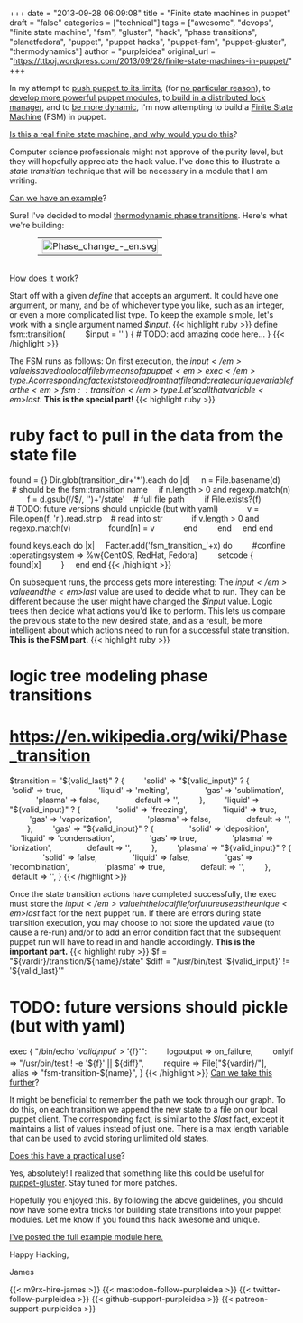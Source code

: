 +++
date = "2013-09-28 06:09:08"
title = "Finite state machines in puppet"
draft = "false"
categories = ["technical"]
tags = ["awesome", "devops", "finite state machine", "fsm", "gluster", "hack", "phase transitions", "planetfedora", "puppet", "puppet hacks", "puppet-fsm", "puppet-gluster", "thermodynamics"]
author = "purpleidea"
original_url = "https://ttboj.wordpress.com/2013/09/28/finite-state-machines-in-puppet/"
+++

In my attempt to <a title="setting timed events in puppet" href="/blog/2012/11/14/setting-timed-events-in-puppet/">push puppet to its limits</a>, (for <a title="recursion in puppet (for no particular reason)" href="/blog/2012/11/20/recursion-in-puppet-for-no-particular-reason/">no particular reason</a>), to <a title="Collecting duplicate resources in puppet" href="/blog/2013/06/04/collecting-duplicate-resources-in-puppet/">develop more powerful puppet modules</a>, to<a title="How to avoid cluster race conditions or: How to implement a distributed lock manager in puppet" href="/blog/2012/08/23/how-to-avoid-cluster-race-conditions-or-how-to-implement-a-distributed-lock-manager-in-puppet/"> build in a distributed lock manager</a>, and to <a title="Dynamically including classes in puppet" href="/blog/2013/01/16/dynamically-including-classes-in-puppet/">be more dynamic</a>, I'm now attempting to build a <a href="https://en.wikipedia.org/wiki/Finite-state_machine">Finite State Machine</a> (FSM) in puppet.

<span style="text-decoration:underline;">Is this a real finite state machine, and why would you do this</span>?

Computer science professionals might not approve of the purity level, but they will hopefully appreciate the hack value. I've done this to illustrate a <em>state transition</em> technique that will be necessary in a module that I am writing.

<span style="text-decoration:underline;">Can we have an example</span>?

Sure! I've decided to model <a href="https://en.wikipedia.org/wiki/Phase_transition">thermodynamic phase transitions</a>. Here's what we're building:

<table style="text-align:center; width:80%; margin:0 auto;"><tr><td><a href="phase_change_-_en-svg.png"><img class="alignnone size-full wp-image-515" alt="Phase_change_-_en.svg" src="phase_change_-_en-svg.png" width="100%" height="100%" /></a></td></tr></table></br />

<span style="text-decoration:underline;">How does it work</span>?

Start off with a given <em>define</em> that accepts an argument. It could have one argument, or many, and be of whichever type you like, such as an integer, or even a more complicated list type. To keep the example simple, let's work with a single argument named <em>$input</em>.
{{< highlight ruby >}}
define fsm::transition(
        $input = ''
) {
        # TODO: add amazing code here...
}
{{< /highlight >}}

The FSM runs as follows: On first execution, the <em>$input</em> value is saved to a local file by means of a puppet <em>exec</em> type. A corresponding fact exists to read from that file and create a unique variable for the <em>fsm::transition</em> type. Let's call that variable <em>$last.</em> <strong>This is the special part!</strong>
{{< highlight ruby >}}
# ruby fact to pull in the data from the state file
found = {}
Dir.glob(transition_dir+'*').each do |d|
    n = File.basename(d)    # should be the fsm::transition name
    if n.length > 0 and regexp.match(n)
        f = d.gsub(/\/$/, '')+'/state'    # full file path
        if File.exists?(f)
            # TODO: future versions should unpickle (but with yaml)
            v = File.open(f, 'r').read.strip    # read into str
            if v.length > 0 and regexp.match(v)
                found[n] = v
            end
        end
    end
end

found.keys.each do |x|
    Facter.add('fsm_transition_'+x) do
        #confine :operatingsystem => %w{CentOS, RedHat, Fedora}
        setcode {
            found[x]
        }
    end
end
{{< /highlight >}}

On subsequent runs, the process gets more interesting: The <em>$input</em> value and the <em>$last</em> value are used to decide what to run. They can be different because the user might have changed the <em>$input</em> value. Logic trees then decide what actions you'd like to perform. This lets us compare the previous state to the new desired state, and as a result, be more intelligent about which actions need to run for a successful state transition. <strong>This is the FSM part.</strong>
{{< highlight ruby >}}
# logic tree modeling phase transitions
# https://en.wikipedia.org/wiki/Phase_transition
$transition = "${valid_last}" ? {
        'solid' => "${valid_input}" ? {
               'solid' => true,
               'liquid' => 'melting',
               'gas' => 'sublimation',
               'plasma' => false,
               default => '',
        },
        'liquid' => "${valid_input}" ? {
               'solid' => 'freezing',
               'liquid' => true,
               'gas' => 'vaporization',
               'plasma' => false,
               default => '',
        },
        'gas' => "${valid_input}" ? {
               'solid' => 'deposition',
               'liquid' => 'condensation',
               'gas' => true,
               'plasma' => 'ionization',
               default => '',
        },
        'plasma' => "${valid_input}" ? {
               'solid' => false,
               'liquid' => false,
               'gas' => 'recombination',
               'plasma' => true,
               default => '',
        },
        default => '',
}
{{< /highlight >}}

Once the state transition actions have completed successfully, the exec must store the <em>$input</em> value in the local file for future use as the unique <em>$last</em> fact for the next puppet run. If there are errors during state transition execution, you may choose to not store the updated value (to cause a re-run) and/or to add an error condition fact that the subsequent puppet run will have to read in and handle accordingly. <strong>This is the important part.</strong>
{{< highlight ruby >}}
$f = "${vardir}/transition/${name}/state"
$diff = "/usr/bin/test '${valid_input}' != '${valid_last}'"

# TODO: future versions should pickle (but with yaml)
exec { "/bin/echo '${valid_input}' > '${f}'":
        logoutput => on_failure,
        onlyif => "/usr/bin/test ! -e '${f}' || ${diff}",
        require => File["${vardir}/"],
        alias => "fsm-transition-${name}",
}
{{< /highlight >}}
<span style="text-decoration:underline;">Can we take this further</span>?

It might be beneficial to remember the path we took through our graph. To do this, on each transition we append the new state to a file on our local puppet client. The corresponding fact, is similar to the <em>$last</em> fact, except it maintains a list of values instead of just one. There is a max length variable that can be used to avoid storing unlimited old states.

<span style="text-decoration:underline;">Does this have a practical use</span>?

Yes, absolutely! I realized that something like this could be useful for <a href="https://github.com/purpleidea/puppet-gluster">puppet-gluster</a>. Stay tuned for more patches.

Hopefully you enjoyed this. By following the above guidelines, you should now have some extra tricks for building state transitions into your puppet modules. Let me know if you found this hack awesome and unique.

<a href="https://github.com/purpleidea/puppet-fsm">I've posted the full example module here.</a>

Happy Hacking,

James

{{< m9rx-hire-james >}}
{{< mastodon-follow-purpleidea >}}
{{< twitter-follow-purpleidea >}}
{{< github-support-purpleidea >}}
{{< patreon-support-purpleidea >}}
